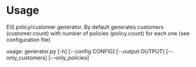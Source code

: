 # Usage

EIS policy/customer generator. By default generates customers (customer.count)
with number of policies (policy.count) for each one (see configuration file)

usage: generator.py [-h] [--config CONFIG] [--output OUTPUT]
 [--only_customers] [--only_policies]
